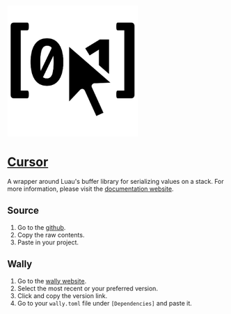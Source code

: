 <img src="/.moonwave/static/Cursor.png" alt="drawing" width="300"/>

# [Cursor](https://data-oriented-house.github.io/Cursor/)
 A wrapper around Luau's buffer library for serializing values on a stack. For more information, please visit the [documentation website](https://data-oriented-house.github.io/Cursor/).

## Source
1. Go to the [github](https://github.com/Data-Oriented-House/Cursor/blob/main/src/init.luau).
2. Copy the raw contents.
3. Paste in your project.

## Wally
1. Go to the [wally website](wally.run/package/data-oriented-house/cursor).
2. Select the most recent or your preferred version.
3. Click and copy the version link.
4. Go to your `wally.toml` file under `[Dependencies]` and paste it.
